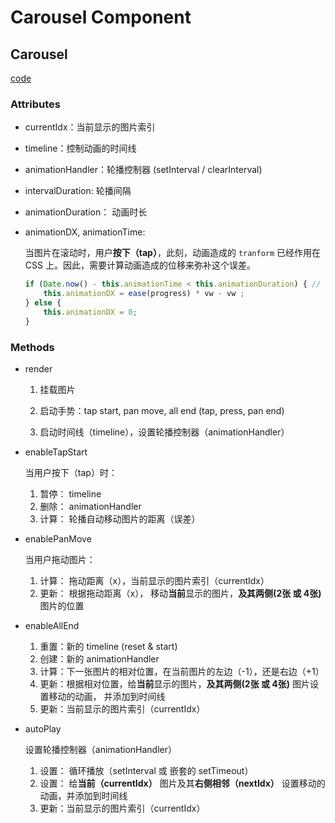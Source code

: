 # Carousel Component

## Carousel

[code](./jsx/containers/Carousel.js)

### Attributes

* currentIdx：当前显示的图片索引

* timeline：控制动画的时间线

* animationHandler：轮播控制器 (setInterval / clearInterval)

* intervalDuration: 轮播间隔

* animationDuration： 动画时长

* animationDX, animationTime:

    当图片在滚动时，用户**按下（tap）**，此刻，动画造成的 `tranform` 已经作用在 CSS 上。因此，需要计算动画造成的位移来弥补这个误差。

    ```javascript
    if (Date.now() - this.animationTime < this.animationDuration) { // while the image is moving
        this.animationDX = ease(progress) * vw - vw ; 
    } else {
        this.animationDX = 0;
    }
    ```

### Methods

* render

    1. 挂载图片
    
    2. 启动手势：tap start, pan move, all end (tap, press, pan end)

    3. 启动时间线（timeline），设置轮播控制器（animationHandler）

* enableTapStart

    当用户按下（tap）时：

    1. 暂停： timeline
    2. 删除： animationHandler
    3. 计算： 轮播自动移动图片的距离（误差）

* enablePanMove

    当用户拖动图片：

    1. 计算： 拖动距离（x），当前显示的图片索引（currentIdx）
    2. 更新： 根据拖动距离（x）， 移动**当前**显示的图片，**及其两侧(2张 或 4张)** 图片的位置

* enableAllEnd

    1. 重置：新的 timeline (reset & start)
    2. 创建：新的 animationHandler
    3. 计算：下一张图片的相对位置，在当前图片的左边（-1），还是右边（+1）
    4. 更新：根据相对位置，给**当前**显示的图片，**及其两侧(2张 或 4张)** 图片设置移动的动画， 并添加到时间线
    5. 更新：当前显示的图片索引（currentIdx）

* autoPlay

    设置轮播控制器（animationHandler）

    1. 设置： 循环播放（setInterval 或 嵌套的 setTimeout）
    2. 设置： 给**当前（currentIdx）** 图片及其**右侧相邻（nextIdx）** 设置移动的动画，并添加到时间线
    3. 更新：当前显示的图片索引（currentIdx）